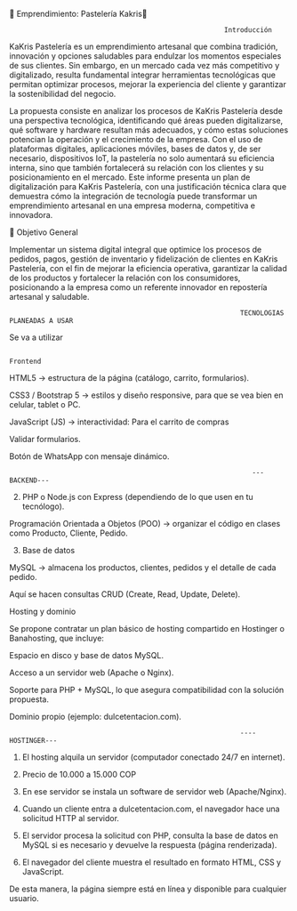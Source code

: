 🧁 Emprendimiento: Pastelería Kakris🧁

                                                          Introducción

KaKris Pastelería es un emprendimiento artesanal que combina tradición, innovación y opciones saludables para endulzar los momentos especiales de sus clientes. Sin embargo, en un mercado cada vez más competitivo y digitalizado, resulta fundamental integrar herramientas tecnológicas que permitan optimizar procesos, mejorar la experiencia del cliente y garantizar la sostenibilidad del negocio.

La propuesta consiste en analizar los procesos de KaKris Pastelería desde una perspectiva tecnológica, identificando qué áreas pueden digitalizarse, qué software y hardware resultan más adecuados, y cómo estas soluciones potencian la operación y el crecimiento de la empresa. Con el uso de plataformas digitales, aplicaciones móviles, bases de datos y, de ser necesario, dispositivos IoT, la pastelería no solo aumentará su eficiencia interna, sino que también fortalecerá su relación con los clientes y su posicionamiento en el mercado.
Este informe presenta un plan de digitalización para KaKris Pastelería, con una justificación técnica clara que demuestra cómo la integración de tecnología puede transformar un emprendimiento artesanal en una empresa moderna, competitiva e innovadora.

🎯 Objetivo General

Implementar un sistema digital integral que optimice los procesos de pedidos, pagos, gestión de inventario y fidelización de clientes en KaKris Pastelería, con el fin de mejorar la eficiencia operativa, garantizar la calidad de los productos y fortalecer la relación con los consumidores, posicionando a la empresa como un referente innovador en repostería artesanal y saludable.
                           
                                                               
                                                              TECNOLOGIAS PLANEADAS A USAR
 Se va a utilizar                                                               
                                                                  
                                                                     Frontend 

HTML5 → estructura de la página (catálogo, carrito, formularios).

CSS3 / Bootstrap 5 → estilos y diseño responsive, para que se vea bien en celular, tablet o PC.

JavaScript (JS) → interactividad: Para el carrito de compras   


Validar formularios.

Botón de WhatsApp con mensaje dinámico.


                                                                 ---BACKEND---
                                                                 
2. PHP o Node.js con Express (dependiendo de lo que usen en tu tecnólogo).

Programación Orientada a Objetos (POO) → organizar el código en clases como Producto, Cliente, Pedido.

3. Base de datos

MySQL → almacena los productos, clientes, pedidos y el detalle de cada pedido.

Aquí se hacen consultas CRUD (Create, Read, Update, Delete).

Hosting y dominio

Se propone contratar un plan básico de hosting compartido en Hostinger o Banahosting, que incluye:

Espacio en disco y base de datos MySQL.

Acceso a un servidor web (Apache o Nginx).

Soporte para PHP + MySQL, lo que asegura compatibilidad con la solución propuesta.

Dominio propio (ejemplo: dulcetentacion.com).

                                                              ---- HOSTINGER---

1. El hosting alquila un servidor (computador conectado 24/7 en internet).

2. Precio de 10.000 a 15.000 COP 

3. En ese servidor se instala un software de servidor web (Apache/Nginx).

4. Cuando un cliente entra a dulcetentacion.com, el navegador hace una solicitud HTTP al servidor.

5. El servidor procesa la solicitud con PHP, consulta la base de datos en MySQL si es necesario y devuelve la respuesta (página renderizada).

6. El navegador del cliente muestra el resultado en formato HTML, CSS y JavaScript.
   
De esta manera, la página siempre está en línea y disponible para cualquier usuario.
